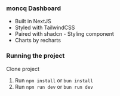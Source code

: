 ### moncq Dashboard

- Built in NextJS
- Styled with TailwindCSS
- Paired with shadcn - Styling component
- Charts by recharts

### Running the project

Clone project

1. Run `npm install` or `bun install`
2. Run `npm run dev` or `bun run dev`
